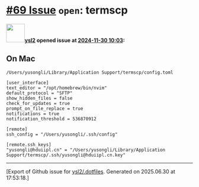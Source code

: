 # [\#69 Issue](https://github.com/ysl2/.dotfiles/issues/69) `open`: termscp

#### <img src="https://avatars.githubusercontent.com/u/39717545?u=3a56d7b47e1688f70c83e440ba0835f8d24c43e3&v=4" width="50">[ysl2](https://github.com/ysl2) opened issue at [2024-11-30 10:03](https://github.com/ysl2/.dotfiles/issues/69):

## On Mac

`/Users/yusongli/Library/Application Support/termscp/config.toml`

```
[user_interface]
text_editor = "/opt/homebrew/bin/nvim"
default_protocol = "SFTP"
show_hidden_files = false
check_for_updates = true
prompt_on_file_replace = true
notifications = true
notification_threshold = 536870912

[remote]
ssh_config = "/Users/yusongli/.ssh/config"

[remote.ssh_keys]
"yusongli@hduiipl.cn" = "/Users/yusongli/Library/Application Support/termscp/.ssh/yusongli@hduiipl.cn.key"
```




-------------------------------------------------------------------------------



[Export of Github issue for [ysl2/.dotfiles](https://github.com/ysl2/.dotfiles). Generated on 2025.06.30 at 17:53:18.]
